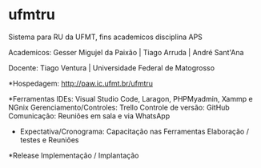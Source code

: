 # ufmtru
Sistema para RU da UFMT, fins academicos disciplina APS

Academicos: Gesser Migujel da Paixão | Tiago Arruda | André Sant'Ana

Docente: Tiago Ventura | Universidade Federal de Matogrosso

*Hospedagem: http://paw.ic.ufmt.br/ufmtru

*Ferramentas
IDEs: Visual Studio Code, Laragon, PHPMyadmin, Xammp e NGnix
Gerenciamento/Controles: Trello
Controle de versão: GitHub
Comunicação: Reuniões em sala e via WhatsApp

* Expectativa/Cronograma:
Capacitação nas Ferramentas
Elaboração / testes e Reuniões

*Release
Implementação / Implantação
